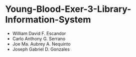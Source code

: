 # Young-Blood-Exer-3-Library-Information-System

* William David F. Escandor
* Carlo Anthony G. Serrano
* Joe Ma. Aubrey A. Nequinto
* Joseph Gabriel D. Gonzales
